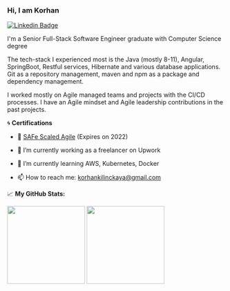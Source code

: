 ### Hi, I am Korhan

[![Linkedin Badge](https://img.shields.io/badge/-LinkedIn-0e76a8?style=flat-square&logo=Linkedin&logoColor=white)](https://linkedin.com/in/ocetin)

I'm a Senior Full-Stack Software Engineer graduate with Computer Science degree

The tech-stack I experienced most is the Java (mostly 8-11), Angular, SpringBoot, Restful services, Hibernate and various database applications. Git as a repository management, maven and npm as a package and dependency management.

I worked mostly on Agile managed teams and projects with the CI/CD processes. I have an Agile mindset and Agile leadership contributions in the past projects.

:cyclone: **Certifications**
- :triangular_flag_on_post: [SAFe Scaled Agile](https://www.youracclaim.com/badges/16d5c52f-aaf0-4823-92a4-10b526de3068/linked_in) (Expires on 2022)

- 🔭 I’m currently working as a freelancer on Upwork
- 🌱 I’m currently learning AWS, Kubernetes, Docker
- 📫 How to reach me: korhankilinckaya@gmail.com


📈 **My GitHub Stats:**

<p>
  <img height="180em" src="https://github-readme-stats.vercel.app/api?username=korhankilinckaya&show_icons=true&hide_border=true&&count_private=true&include_all_commits=true" />
  <img height="180em" src="https://github-readme-stats.vercel.app/api/top-langs/?username=korhankilinckaya&exclude_repo=KNN-Image-Classification&show_icons=true&hide_border=true&layout=compact&langs_count=8"/>
</p>
